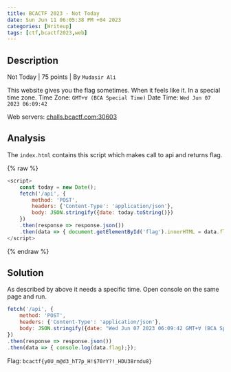 ```yaml
---
title: BCACTF 2023 - Not Today
date: Sun Jun 11 06:05:38 PM +04 2023
categories: [Writeup]
tags: [ctf,bcactf2023,web]
---
```


## Description
 
Not Today | 75  points | By  `Mudasir Ali`

This website gives you the flag sometimes. When it feels like it. In a special time zone. Time Zone:  `GMT+∀ (BCA Special Time)`  Date Time:  `Wed Jun 07 2023 06:09:42`

Web servers: [challs.bcactf.com:30603](http://challs.bcactf.com:30603/)

## Analysis   

The `index.html` contains this script which makes call to api and returns flag. 

{% raw %}
```js
<script>
    const today = new Date();
    fetch('/api', {
        method: 'POST',
        headers: {'Content-Type': 'application/json'},
        body: JSON.stringify({date: today.toString()})
    })
    .then(response => response.json())
    .then(data => { document.getElementById('flag').innerHTML = data.flag; });
</script>
```
{% endraw %}

## Solution

As described by above it needs a specific time. Open console on the same page and run.

```js
fetch('/api', {
    method: 'POST',
    headers: {'Content-Type': 'application/json'},
    body: JSON.stringify({date: "Wed Jun 07 2023 06:09:42 GMT+∀ (BCA Special Time)"})
})
.then(response => response.json())
.then(data => { console.log(data.flag);});
```

Flag: `bcactf{y0U_m@d3_hT7p_H!$70rY?!_HDU38rndu8}`